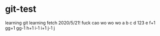 # git-test
learning git
learning fetch 2020/5/21!
fuck
cao
wo
wo
wo
a
b
c
d
123
e
f+1
gg+1
gg-1
h+1
i-1
i+1
j-1
j

